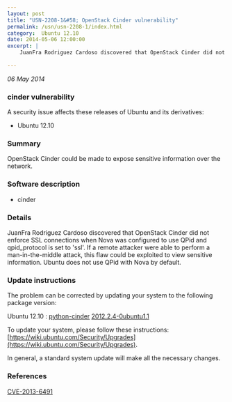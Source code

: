 ```yaml
---
layout: post
title: "USN-2208-1&#58; OpenStack Cinder vulnerability"
permalink: /usn/usn-2208-1/index.html
category:  Ubuntu 12.10
date: 2014-05-06 12:00:00
excerpt: |
    JuanFra Rodriguez Cardoso discovered that OpenStack Cinder did not enforce SSL connections when Nova was configured to use QPid and qpid_protocol is set to &#39;ssl&#39;. If a remote attacker were able to perform a man-in-the-middle attack, this flaw could be exploited to view sensitive information. Ubuntu does not use QPid with Nova by default. 
    
--- 
```

 
 

*06 May 2014*

### cinder vulnerability

A security issue affects these releases of Ubuntu and its derivatives:

* Ubuntu 12.10

### Summary

OpenStack Cinder could be made to expose sensitive information over the network.

### Software description

* cinder 

### Details

JuanFra Rodriguez Cardoso discovered that OpenStack Cinder did not enforce SSL connections when Nova was configured to use QPid and qpid_protocol is set to &#39;ssl&#39;. If a remote attacker were able to perform a man-in-the-middle attack, this flaw could be exploited to view sensitive information. Ubuntu does not use QPid with Nova by default. 

### Update instructions

The problem can be corrected by updating your system to the following package version:

Ubuntu 12.10
 : [python-cinder](https://launchpad.net/ubuntu/+source/cinder) <span> [2012.2.4-0ubuntu1.1](https://launchpad.net/ubuntu/+source/cinder/2012.2.4-0ubuntu1.1) </span> 

To update your system, please follow these instructions: [https://wiki.ubuntu.com/Security/Upgrades](https://wiki.ubuntu.com/Security/Upgrades).

In general, a standard system update will make all the necessary changes. 

### References

 
 [CVE-2013-6491](http://people.ubuntu.com/~ubuntu-security/cve/CVE-2013-6491)
 

